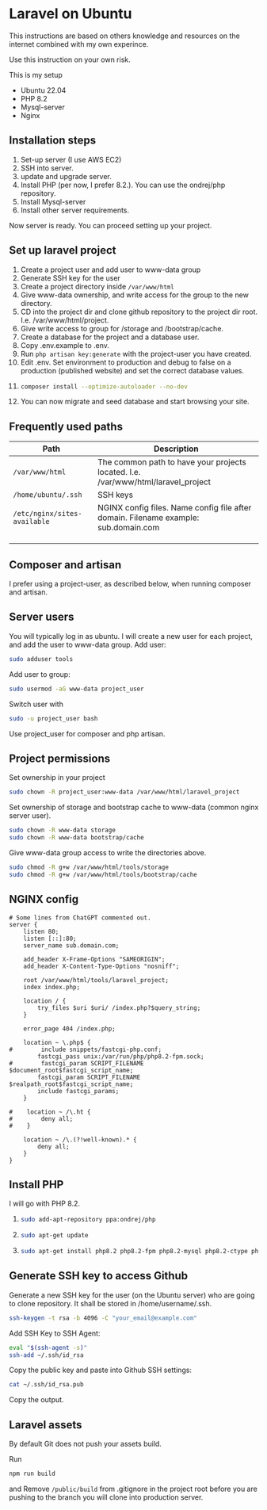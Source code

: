 # Laravel on Ubuntu
This instructions are based on others knowledge and resources on the internet combined with my own experince.

Use this instruction on your own risk.

This is my setup
* Ubuntu 22.04
* PHP 8.2
* Mysql-server
* Nginx

## Installation steps
1. Set-up server (I use AWS EC2)
2. SSH into server.
3. update and upgrade server.
4. Install PHP (per now, I prefer 8.2.). You can use the ondrej/php repository.
5. Install Mysql-server
7. Install other server requirements.

Now server is ready. You can proceed setting up your project.

## Set up laravel project
1. Create a project user and add user to www-data group
2. Generate SSH key for the user
3. Create a project directory inside `/var/www/html`
4. Give www-data ownership, and write access for the group to the new directory.
5. CD into the project dir and clone github repository to the project dir root. I.e. /var/www/html/project.
6. Give write access to group for /storage and /bootstrap/cache.
7. Create a database for the project and a database user.
8. Copy .env.example to .env.
9. Run `php artisan key:generate` with the project-user you have created.
10. Edit .env. Set environment to production and debug to false on a production (published website) and set the correct database values.
11. ```bash
    composer install --optimize-autoloader --no-dev
    ```
12. You can now migrate and seed database and start browsing your site.

## Frequently used paths
| Path                       | Description                                                                         |
|----------------------------|-------------------------------------------------------------------------------------|
| `/var/www/html`             | The common path to have your projects located. I.e. /var/www/html/laravel_project   |
| `/home/ubuntu/.ssh`          | SSH keys                                                                            |
| `/etc/nginx/sites-available` | NGINX config files. Name config file after domain. Filename example: sub.domain.com |
|                            |                                                                                     |
|                            |                                                                                     |
|                            |                                                                                     |

## Composer and artisan
I prefer using a project-user, as described below, when running composer and artisan.

## Server users
You will typically log in as ubuntu. I will create a new user for each project, and add the user to www-data group.
Add user:
```bash
sudo adduser tools
```

Add user to group: 
```bash
sudo usermod -aG www-data project_user
```

Switch user with 
```bash
sudo -u project_user bash
```

Use project_user for composer and php artisan.

## Project permissions
Set ownership in your project
```bash
sudo chown -R project_user:www-data /var/www/html/laravel_project
```
Set ownership of storage and bootstrap cache to www-data (common nginx server user).
```bash
sudo chown -R www-data storage
sudo chown -R www-data bootstrap/cache
```

Give www-data group access to write the directories above.
```bash
sudo chmod -R g+w /var/www/html/tools/storage
sudo chmod -R g+w /var/www/html/tools/bootstrap/cache
```

## NGINX config
```nginx
# Some lines from ChatGPT commented out.
server {
    listen 80;
    listen [::]:80;
    server_name sub.domain.com;

    add_header X-Frame-Options "SAMEORIGIN";
    add_header X-Content-Type-Options "nosniff";

    root /var/www/html/tools/laravel_project;
    index index.php;

    location / {
        try_files $uri $uri/ /index.php?$query_string;
    }

    error_page 404 /index.php;

    location ~ \.php$ {
#        include snippets/fastcgi-php.conf;
        fastcgi_pass unix:/var/run/php/php8.2-fpm.sock;
#        fastcgi_param SCRIPT_FILENAME $document_root$fastcgi_script_name;
        fastcgi_param SCRIPT_FILENAME $realpath_root$fastcgi_script_name;
        include fastcgi_params;
    }

#    location ~ /\.ht {
#        deny all;
#    }

    location ~ /\.(?!well-known).* {
        deny all;
    }
}
```

## Install PHP
I will go with PHP 8.2.
1. ```bash
   sudo add-apt-repository ppa:ondrej/php
   ```
2. ```bash
   sudo apt-get update
   ```
3. ```bash
   sudo apt-get install php8.2 php8.2-fpm php8.2-mysql php8.2-ctype php8.2-curl php8.2-dom php8.2-fileinfo php8.2-filter php8.2-hash php8.2-mbstring php8.2-openssl php8.2-pcre php8.2-pdo php8.2-session php8.2-tokenizer php8.2-xml
   ```

## Generate SSH key to access Github
Generate a new SSH key for the user (on the Ubuntu server) who are going to clone repository. It shall be stored in /home/username/.ssh.

```bash
ssh-keygen -t rsa -b 4096 -C "your_email@example.com"
```
Add SSH Key to SSH Agent:
```bash
eval "$(ssh-agent -s)"
ssh-add ~/.ssh/id_rsa
```

Copy the public key and paste into Github SSH settings:
```bash
cat ~/.ssh/id_rsa.pub
```
Copy the output.

## Laravel assets
By default Git does not push your assets build.

Run 
```bash
npm run build
```
and
Remove `/public/build` from .gitignore in the project root before you are pushing to the branch you will clone into production server.
